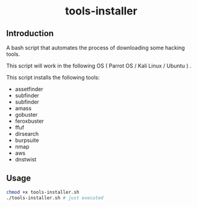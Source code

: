 <p align="center">
  <h1 align="center">tools-installer</h1>
</p>

## Introduction
A bash script that automates the process of downloading some hacking tools.

This script will work in the following OS ( Parrot OS / Kali Linux / Ubuntu ) .

This script installs the following tools:

- assetfinder
- subfinder
- subfinder
- amass
- gobuster
- feroxbuster
- ffuf
- dirsearch
- burpsuite
- nmap
- aws
- dnstwist

## Usage

```bash
chmod +x tools-installer.sh
./tools-installer.sh # just executed 
```
